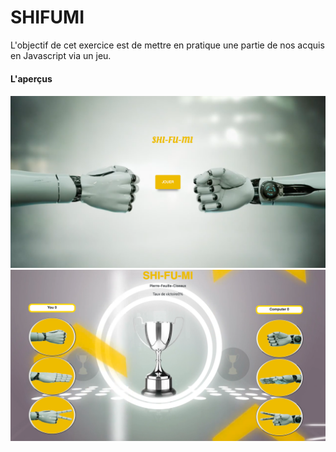 # SHIFUMI

L'objectif de cet exercice est de mettre en pratique une partie de nos acquis en Javascript via un jeu. 

<h4> L'aperçus <h4>
<img src="home-game.png" alt="aperçu page d'acceuil">
<img src="shi-fu-mi.png" alt="aperçu du jeu">